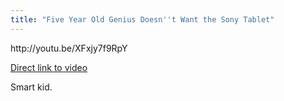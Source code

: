 ```yaml
---
title: "Five Year Old Genius Doesn''t Want the Sony Tablet"
---
```

<p>http://youtu.be/XFxjy7f9RpY</p>
<p><a href="http://youtu.be/XFxjy7f9RpY">Direct link to video</a></p>
<p>Smart kid.</p>
